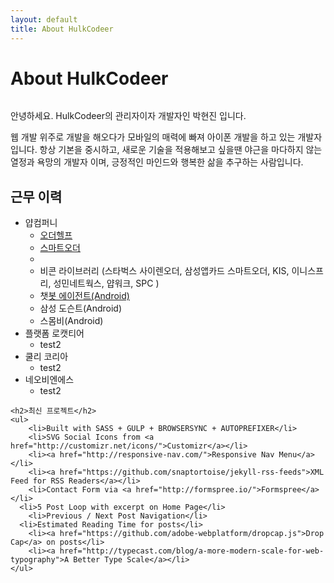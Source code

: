 ```yaml
---
layout: default
title: About HulkCodeer
---
```


<div class="post">
	<h1 class="pageTitle">About HulkCodeer</h1>
	<img src="{{ '/assets/img/hyunjin.jpeg' | prepend: site.baseurl }}" alt="">
	<p class="intro"> 안녕하세요. HulkCodeer의 관리자이자 개발자인 박현진 입니다.</p>
	<p> 웹 개발 위주로 개발을 해오다가 모바일의 매력에 빠져 아이폰 개발을 하고 있는 개발자 입니다.
항상 기본을 중시하고, 새로운 기술을 적용해보고 싶을땐 야근을 마다하지 않는 열정과 욕망의 개발자 이며, 긍정적인 마인드와 행복한 삶을 추구하는 사람입니다.
	</p>
	<h2>근무 이력</h2>
	<ul>
		<li>얍컴퍼니
			<ul>
				<li><a href="https://apps.apple.com/kr/app/id1235994307?l=en">오더헬프</a></li>
				<li><a href="https://apps.apple.com/kr/app/smart-order/id1281381433">스마트오더</a></li>
				<li><a href="https://apps.apple.com/kr/app/himnanda-order-%ED%9E%98%EB%82%9C%EB%8B%A4-%EB%AA%A8%EB%B0%94%EC%9D%BC-%EC%98%A4%EB%8D%94/id1455181156"></a></li>
				<li>비콘 라이브러리 (스타벅스 사이렌오더, 삼성앱카드 스마트오더, KIS, 이니스프리, 성민네트웍스, 얍워크, SPC )</li>	
				<li>챗<a href="https://play.google.com/store/apps/details?id=com.yap.chatbot.agent&hl=gsw">봇 에이전트(Android)</a></li>
				<li>삼성 도슨트(Android)</li>
				<li>스몸비(Android)</li>
			</ul>
		</li>
  		<li>플랫폼 로캣티어
			<ul>
				<li>test2</li>
			</ul>
		</li>
  		<li>쿨리 코리아
			<ul>
				<li>test2</li>
			</ul>
		</li>
  		<li>네오비엔에스
			<ul>
				<li>test2</li>
			</ul>
		</li>
  	</ul>
	
	<h2>최신 프로젝트</h2>
	<ul>
		<li>Built with SASS + GULP + BROWSERSYNC + AUTOPREFIXER</li>
  		<li>SVG Social Icons from <a href="http://customizr.net/icons/">Customizr</a></li>
  		<li><a href="http://responsive-nav.com/">Responsive Nav Menu</a></li>
  		<li><a href="https://github.com/snaptortoise/jekyll-rss-feeds">XML Feed for RSS Readers</a></li>
  		<li>Contact Form via <a href="http://formspree.io/">Formspree</a></li>
      <li>5 Post Loop with excerpt on Home Page</li>
  		<li>Previous / Next Post Navigation</li>
      <li>Estimated Reading Time for posts</li>
  		<li><a href="https://github.com/adobe-webplatform/dropcap.js">Drop Cap</a> on posts</li>
  		<li><a href="http://typecast.com/blog/a-more-modern-scale-for-web-typography">A Better Type Scale</a></li>
  	</ul>
</div>
